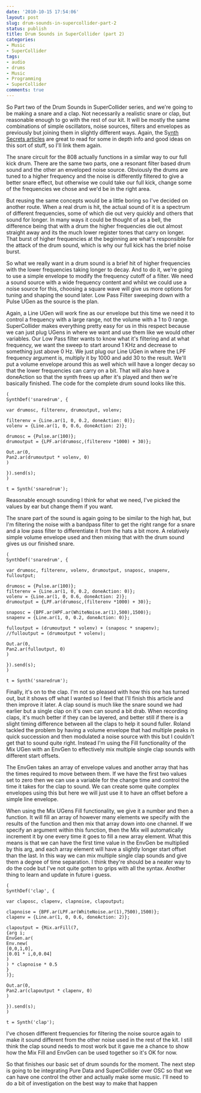 ```yaml
---
date: '2010-10-15 17:54:06'
layout: post
slug: drum-sounds-in-supercollider-part-2
status: publish
title: Drum Sounds in SuperCollider (part 2)
categories:
- Music
- SuperCollider
tags:
- audio
- drums
- Music
- Programming
- SuperCollider
comments: true
---
```


So Part two of the Drum Sounds in SuperCollider series, and we're going to be making a snare and a clap. Not necessarily a realistic snare or clap, but reasonable enough to go with the rest of our kit. It will be mostly the same combinations of simple oscillators, noise sources, filters and envelopes as previously but joining them in slightly different ways. Again, the S[ynth Secrets articles](http://www.soundonsound.com/sos/allsynthsecrets.htm) are  great to read for some in depth info and good ideas on this sort of stuff, so I'll link them again.



The snare circuit for the 808 actually functions in a similar way to our full kick drum. There are the same two parts, one a resonant filter based drum sound and the other an enveloped noise source. Obviously the drums are tuned to a higher frequency and the noise is differently filtered to give a better snare effect, but otherwise we could take our full kick, change some of the frequencies we chose and we'd be in the right area.

But reusing the same concepts would be a little boring so I've decided on another route. When a real drum is hit, the actual sound of it is a spectrum of different frequencies, some of which die out very quickly and others that sound for longer. In many ways it could be thought of as a bell, the difference being that with a drum the higher frequencies die out almost straight away and its the much lower register tones that carry on longer. That burst of higher frequencies at the beginning are what's responsible for the attack of the drum sound, which is why our full kick has the brief noise burst.

So what we really want in a drum sound is a brief hit of higher frequencies with the lower frequencies taking longer to decay. And to do it, we're going to use a simple envelope to modify the frequency cutoff of a filter. We need a sound source with a wide frequency content and whilst we could use a noise source for this, choosing a square wave will give us more options for tuning and shaping the sound later. Low Pass Filter sweeping down with a Pulse UGen as the source is the plan.

Again, a Line UGen will work fine as our envelope but this time we need it to control a frequency with a large range, not the volume with a 1 to 0 range. SuperCollider makes everything pretty easy for us in this respect because we can just plug UGens in where we want and use them like we would other variables. Our Low Pass filter wants to know what it's filtering and at what frequency, we want the sweep to start around 1 KHz and decrease to something just above 0 Hz. We just plug our Line UGen in where the LPF frequency argument is, multiply it by 1000 and add 30 to the result. We'll put a volume envelope around this as well which will have a longer decay so that the lower frequencies can carry on a bit. That will also have a doneAction so that the synth frees up after it's played and then we're basically finished. The code for the complete drum sound looks like this.

    
    (
    SynthDef('snaredrum', {
    
    var drumosc, filterenv, drumoutput, volenv;
    
    filterenv = {Line.ar(1, 0, 0.2, doneAction: 0)};
    volenv = {Line.ar(1, 0, 0.6, doneAction: 2)};
    
    drumosc = {Pulse.ar(100)};
    drumoutput = {LPF.ar(drumosc,(filterenv *1000) + 30)};
    
    Out.ar(0,
    Pan2.ar(drumoutput * volenv, 0)
    )
    
    }).send(s);
    )
    
    t = Synth('snaredrum');


Reasonable enough sounding I think for what we need, I've picked the values by ear but change them if you want.

The snare part of the sound is again going to be similar to the high hat, but I'm filtering the noise with a bandpass filter to get the right range for a snare and a low pass filter to differentiate it from the hats a bit more. A relatively simple volume envelope used and then mixing that with the drum sound gives us our finished snare.

    
    (
    SynthDef('snaredrum', {
    
    var drumosc, filterenv, volenv, drumoutput, snaposc, snapenv, fulloutput;
    
    drumosc = {Pulse.ar(100)};
    filterenv = {Line.ar(1, 0, 0.2, doneAction: 0)};
    volenv = {Line.ar(1, 0, 0.6, doneAction: 2)};
    drumoutput = {LPF.ar(drumosc,(filterenv *1000) + 30)};
    
    snaposc = {BPF.ar(HPF.ar(WhiteNoise.ar(1),500),1500)};
    snapenv = {Line.ar(1, 0, 0.2, doneAction: 0)};
    
    fulloutput = (drumoutput * volenv) + (snaposc * snapenv);
    //fulloutput = (drumoutput * volenv);
    
    Out.ar(0,
    Pan2.ar(fulloutput, 0)
    )
    
    }).send(s);
    )
    
    t = Synth('snaredrum');


Finally, it's on to the clap. I'm not so pleased with how this one has turned out, but it shows off what I wanted so I feel that I'll finish this article and then improve it later. A clap sound is much like the snare sound we had earlier but a single clap on it's own can sound a bit drab. When recording claps, it's much better if they can be layered, and better still if there is a slight timing difference between all the claps to help it sound fuller. Roland tackled the problem by having a volume envelope that had multiple peaks in quick succession and then modulated a noise source with this but I couldn't get that to sound quite right. Instead I'm using the Fill functionality of the Mix UGen with an EnvGen to effectively mix multiple single clap sounds with different start offsets.

The EnvGen takes an array of envelope values and another array that has the times required to move between them. If we have the first two values set to zero then we can use a variable for the change time and control the time it takes for the clap to sound. We can create some quite complex envelopes using this but here we will just use it to have an offset before a simple line envelope.

When using the Mix UGens Fill functionality, we give it a number and then a function. It will fill an array of however many elements we specify with the results of the function and then mix that array down into one channel. If we specify an argument within this function, then the Mix will automatically increment it by one every time it goes to fill a new array element. What this means is that we can have the first time value in the EnvGen be multiplied by this arg, and each array element will have a slightly longer start offset than the last. In this way we can mix multiple single clap sounds and give them a degree of time separation. I think they're should be a neater way to do the code but I've not quite gotten to grips with all the syntax. Another thing to learn and update in future i guess.

    
    (
    SynthDef('clap', {
    
    var claposc, clapenv, clapnoise, clapoutput;
    
    clapnoise = {BPF.ar(LPF.ar(WhiteNoise.ar(1),7500),1500)};
    clapenv = {Line.ar(1, 0, 0.6, doneAction: 2)};
    
    clapoutput = {Mix.arFill(7,
    {arg i;
    EnvGen.ar(
    Env.new(
    [0,0,1,0],
    [0.01 * i,0,0.04]
    )
    ) * clapnoise * 0.5
    }
    )};
    
    Out.ar(0,
    Pan2.ar(clapoutput * clapenv, 0)
    )
    
    }).send(s);
    )
    
    t = Synth('clap');


I've chosen different frequencies for filtering the noise source again to make it sound different from the other noise used in the rest of the kit. I still think the clap sound needs to most work but it gave me a chance to show how the Mix Fill and EnvGen can be used together so it's OK for now.

So that finishes our basic set of drum sounds for the moment. The next step is going to be integrating Pure Data and SuperCollider over OSC so that we can have one control the other and actually make some music. I'll need to do a bit of investigation on the best way to make that happen
